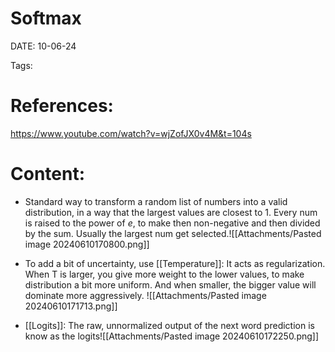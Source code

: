 
# Softmax


DATE:  10-06-24


Tags:

# References:

https://www.youtube.com/watch?v=wjZofJX0v4M&t=104s


# Content:





- Standard way to transform a random list of numbers into a valid distribution, in a way that the largest values are closest to 1.  Every num is raised to the power of *e*, to make then non-negative and then divided by the sum. Usually the largest num get selected.![[Attachments/Pasted image 20240610170800.png]]
- To add a bit of uncertainty, use [[Temperature]]: It acts as regularization. When T is larger, you give more weight to the lower values, to make distribution a bit more uniform. And when smaller, the bigger value will dominate more aggressively. ![[Attachments/Pasted image 20240610171713.png]]

- [[Logits]]: The raw, unnormalized output of the next word prediction is know as the logits![[Attachments/Pasted image 20240610172250.png]] 